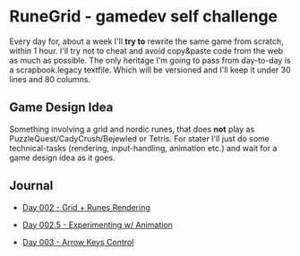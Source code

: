 # RuneGrid - gamedev self challenge

Every day for, about a week I'll **try to** rewrite the same game from scratch, within 1 hour.
I'll try not to cheat and avoid copy&paste code from the web as much as possible. The only heritage I'm going to pass from day-to-day is a scrapbook.legacy textfile. Which will be versioned and I'll keep it under 30 lines and 80 columns.

## Game Design Idea
Something involving a grid and nordic runes, that does **not** play as PuzzleQuest/CadyCrush/Bejewled or Tetris.
For stater I'll just do some technical-tasks (rendering, input-handling, animation etc.) and wait for a game design idea as it goes.


## Journal

- [Day 002 - Grid + Runes Rendering](https://github.com/billyninja/runegrid/tree/656649400749137013f12e189cfe94b6bfe92c0f)

- [Day 002.5 - Experimenting w/ Animation](https://github.com/billyninja/runegrid/tree/6925d74dba0f2c62634ff05a90ea74bc771a6dfd)

- [Day 003 - Arrow Keys Control](https://github.com/billyninja/runegrid/tree/626de953f632669e55d51a1c701f29160f6ba97f)